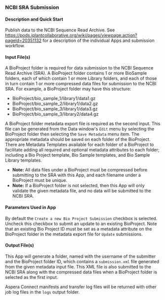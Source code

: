 ### NCBI SRA Submission

#### Description and Quick Start

Publish data to the NCBI Sequence Read Archive.
See https://pods.iplantcollaborative.org/wiki/pages/viewpage.action?pageId=20351132 for a description of the individual Apps and submission workflow.

#### Input File(s)

A BioProject folder is required for data submission to the NCBI Sequence Read Archive (SRA).
A BioProject folder contains 1 or more BioSample folders,
each of which contain 1 or more Library folders,
and each of those in turn contain 1 or more compressed data files for submission to the NCBI SRA.
For example, a BioProject folder may have this structure:

* BioProject/bio_sample_1/library1/data1.gz
* BioProject/bio_sample_2/library1/data2.gz
* BioProject/bio_sample_3/library1/data3.gz
* BioProject/bio_sample_3/library2/data4.gz

A BioProject folder metadata export file is required as the second input.
This file can be generated from the Data window's `Edit` menu by selecting the BioProject folder then selecting the `Save Metadata` menu item.
The appropriate metadata should be saved on each folder of the BioProject.
There are Metadata Templates available for each folder of a BioProject to facilitate adding all required and optional metadata attributes to each folder;
including a Bio Project template, Bio Sample templates, and Bio Sample Library templates.

* **Note:** All data files under a BioProject must be compressed before submitting to the SRA with this App,
            and each filename under a BioProject must be unique.
* **Note:** If a BioProject folder is not selected,
            then this App will only validate the given metadata file,
            and no data will be submitted to the NCBI SRA.

#### Parameters Used in App

By default the `Create a new Bio Project Submission` checkbox is selected.
Uncheck this checkbox to submit an update to an existing BioProject.
Note that an existing Bio Project ID must be set as a metadata attribute on the BioProject folder in the metadata export file for `Update` submissions.

#### Output File(s)

This App will generate a folder, named with the username of the submitter and the BioProject folder ID,
which contains a `submission.xml` file generated from the given metadata input file.
This XML file is also submitted to the NCBI SRA along with the compressed data files when a BioProject folder is selected as the first input.

Aspera Connect manifests and transfer log files will be returned with other job log files in the `logs` output folder.
